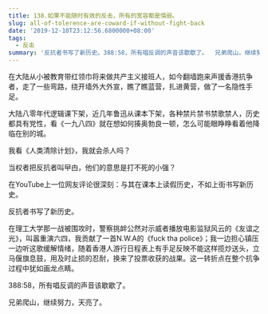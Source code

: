 ```yaml
---
title: 138.如果不能随时有效的反击，所有的宽容都是懦弱。
slug: all-of-tolerence-are-coward-if-without-fight-back
date: '2019-12-10T23:12:56.6800000+08:00'
tags:
  - 反击
summary: '反抗者书写了新历史。388:58，所有唱反调的声音该歇歇了。  兄弟爬山，继续努力，天亮了。'
---
```



在大陆从小被教育带红领巾将来做共产主义接班人，如今翻墙跑来声援香港抗争者，走了一些弯路，绕开墙外大外宣，瞧了瞧蓝营，扎进黄营，做了一名隐性手足。



大陆八零年代逻辑课下架，近几年鲁迅从课本下架，各种禁片禁书禁歌禁人，历史都具有党性，看《一九八四》就在想如何揍奥勃良一顿，怎么可能眼睁睁看着他降临在别的城。



我看《人类清除计划》，我就会杀人吗？



当权者把反抗者叫曱甴，他们的意思是打不死的小强？



在YouTube上一位网友评论很深刻：与其在课本上读假历史，不如上街书写新历史。



反抗者书写了新历史。



在理工大学那一战被围攻时，警察挑衅公然对示威者播放电影监狱风云的《友谊之光》，叫嚣重演六四，我贡献了一首N.W.A的《fuck tha police》；我一边担心镇压一边听这歌缓解情绪，随着香港人游行日程表上有手足反映不能这样揽炒送头，立马偃旗息鼓，用及时止损的忍耐，换来了投票收获的战果。这一转折点在整个抗争过程中犹如画龙点睛。



388:58，所有唱反调的声音该歇歇了。



兄弟爬山，继续努力，天亮了。
